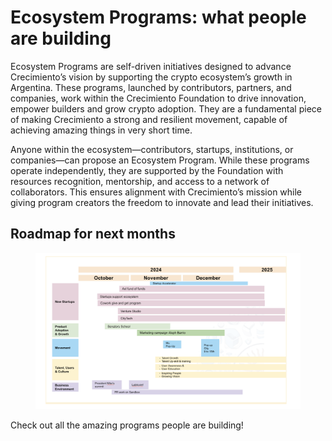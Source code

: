 # Ecosystem Programs: what people are building

Ecosystem Programs are self-driven initiatives designed to advance Crecimiento’s vision by supporting the crypto ecosystem’s growth in Argentina. These programs, launched by contributors, partners, and companies, work within the Crecimiento Foundation to drive innovation, empower builders and grow crypto adoption. They are a fundamental piece of making Crecimiento a strong and resilient movement, capable of achieving amazing things in very short time.

Anyone within the ecosystem—contributors, startups, institutions, or companies—can propose an Ecosystem Program. While these programs operate independently, they are supported by the Foundation with resources recognition, mentorship, and access to a network of collaborators. This ensures alignment with Crecimiento’s mission while giving program creators the freedom to innovate and lead their initiatives.

## Roadmap for next months

<figure><img src="../.gitbook/assets/image.png" alt=""><figcaption></figcaption></figure>

Check out all the amazing programs people are building!

